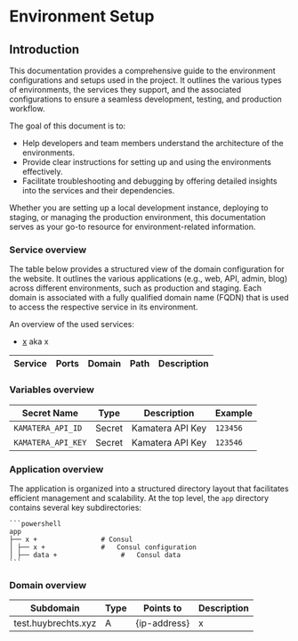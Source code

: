 # Environment Setup

## Introduction

This documentation provides a comprehensive guide to the environment configurations and setups used in the project. It outlines the various types of environments, the services they support, and the associated configurations to ensure a seamless development, testing, and production workflow.

The goal of this document is to:

- Help developers and team members understand the architecture of the environments.
- Provide clear instructions for setting up and using the environments effectively.
- Facilitate troubleshooting and debugging by offering detailed insights into the services and their dependencies.

Whether you are setting up a local development instance, deploying to staging, or managing the production environment, this documentation serves as your go-to resource for environment-related information.

### Service overview

The table below provides a structured view of the domain configuration for the website. It outlines the various applications (e.g., web, API, admin, blog) across different environments, such as production and staging. Each domain is associated with a fully qualified domain name (FQDN) that is used to access the respective service in its environment.

An overview of the used services:

- [x](x) aka x

| Service | Ports | Domain | Path | Description |
|---------|-------|------- | ---- | ----------- |

### Variables overview

| Secret Name         | Type   | Description                       | Example                                        |
|---------------------|--------|-----------------------------------|------------------------------------------------|
| `KAMATERA_API_ID`   | Secret | Kamatera API Key                  | `123456`                                       |
| `KAMATERA_API_KEY`  | Secret | Kamatera API Key                  | `123546`                                       |

### Application overview

The application is organized into a structured directory layout that facilitates efficient management and scalability. At the top level, the `app` directory contains several key subdirectories:

    ```powershell
    app
    ├── x +                # Consul
    │ ├── x +              #   Consul configuration
    │ ├── data +                #   Consul data
    ```

### Domain overview

| Subdomain                         | Type | Points to        | Description                                        |
|-----------------------------------|------|------------------|----------------------------------------------------|
| test.huybrechts.xyz               | A    | {ip-address}     | x           |

